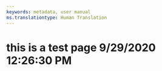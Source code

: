 ```yaml
---
keywords: metadata, user manual
ms.translationtype: Human Translation
---
```

# this is a test page 9/29/2020 12:26:30 PM